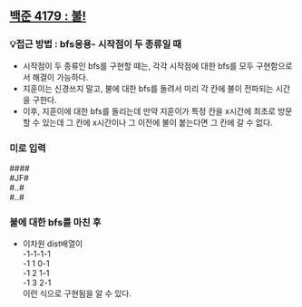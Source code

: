 ## [백준 4179 : 불!](https://www.acmicpc.net/problem/4179)  
### 💡접근 방법 : bfs응용- 시작점이 두 종류일 때  
- 시작점이 두 종류인 bfs를 구현할 때는, 각각 시작점에 대한 bfs를 모두 구현함으로서 해결이 가능하다.  
- 지훈이는 신경쓰지 말고, 불에 대한 bfs를 돌려서 미리 각 칸에 불이 전파되는 시간을 구한다.  
- 이후, 지훈이에 대한 bfs를 돌리는데 만약 지훈이가 특정 칸을 x시간에 최초로 방문할 수 있는데 그 칸에 x시간이나 그 이전에 불이 붙는다면 그 칸에 갈 수 없다.  
### 미로 입력  
\#\#\#\#  
#JF#  
#..#  
#..#     
### 불에 대한 bfs를 마친 후
- 이차원 dist배열이  
-1-1-1-1  
-1 1 0-1  
-1 2 1-1  
-1 3 2-1  
이런 식으로 구현됨을 알 수 있다.





